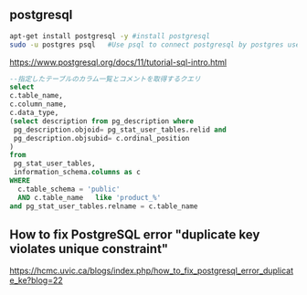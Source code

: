 ## postgresql

  ```sh
  apt-get install postgresql -y #install postgresql
  sudo -u postgres psql   #Use psql to connect postgresql by postgres user
  ```

  https://www.postgresql.org/docs/11/tutorial-sql-intro.html

```sql
--指定したテーブルのカラム一覧とコメントを取得するクエリ
select
c.table_name,
c.column_name,
c.data_type,
(select description from pg_description where
 pg_description.objoid= pg_stat_user_tables.relid and
 pg_description.objsubid= c.ordinal_position
)
from
 pg_stat_user_tables,
 information_schema.columns as c
WHERE 
  c.table_schema = 'public'
  AND c.table_name   like 'product_%'
and pg_stat_user_tables.relname = c.table_name
```


## How to fix PostgreSQL error "duplicate key violates unique constraint"

https://hcmc.uvic.ca/blogs/index.php/how_to_fix_postgresql_error_duplicate_ke?blog=22
